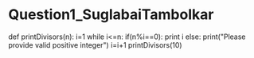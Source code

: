 # Question1_SuglabaiTambolkar
def printDivisors(n):
  i=1
  while i<=n:
    if(n%i==0):
      print i
    else:
       print("Please provide valid positive integer")
    i=i+1
printDivisors(10)
